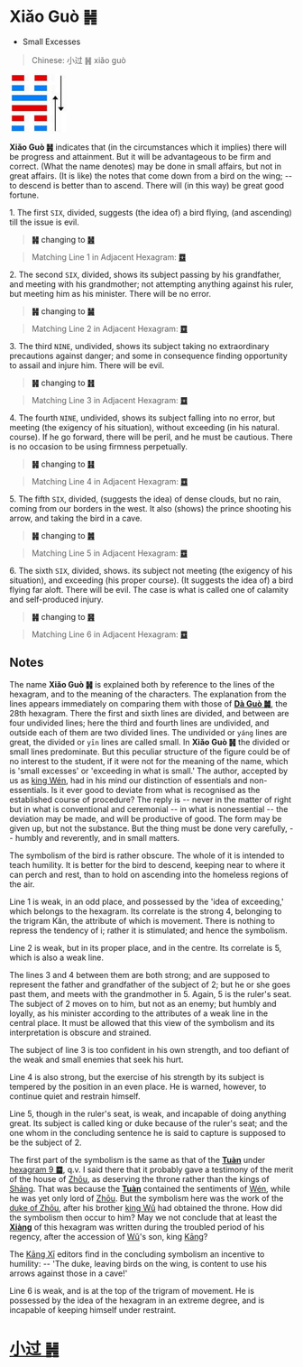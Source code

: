 # Xiǎo Guò ䷽

* Small Excesses

> Chinese: 小过 ䷽ xiǎo guò

<a id="p-201"/>

<img src="shapes/62.10.jpg" width="101" alt="小过">

**Xiǎo Guò ䷽** indicates that (in the circumstances which it implies) there will be progress and attainment. But it will be advantageous to be firm and correct. (What the name denotes) may be done in small affairs, but not in great affairs. (It is like) the notes that come down from a bird on the wing; -- to descend is better than to ascend. There will (in this way) be great good fortune.

<a id="p-202"/>

1.<a id="62.1"/> The first `SIX`, divided, suggests (the idea of) a bird flying, (and ascending) till the issue is evil.

> **䷽** changing to [**䷶**](e4b8b0feng.md#55.1)

> Matching Line 1 in Adjacent Hexagram: [**䷼**](e4b8ade5ad9azhongfu.md#61.1)

2.<a id="62.2"/> The second `SIX`, divided, shows its subject passing by his grandfather, and meeting with his grandmother; not attempting anything against his ruler, but meeting him as his minister. There will be no error.

> **䷽** changing to [**䷟**](e68192heng.md#32.2)

> Matching Line 2 in Adjacent Hexagram: [**䷼**](e4b8ade5ad9azhongfu.md#61.2)

<a id="p-203"/>

3.<a id="62.3"/> The third `NINE`, undivided, shows its subject taking no extraordinary precautions against danger; and some in consequence finding opportunity to assail and injure him. There will be evil.

> **䷽** changing to [**䷏**](e8b1abyu.md#16.3)

> Matching Line 3 in Adjacent Hexagram: [**䷼**](e4b8ade5ad9azhongfu.md#61.3)

4.<a id="62.4"/> The fourth `NINE`, undivided, shows its subject falling into no error, but meeting (the exigency of his situation), without exceeding (in his natural. course). If he go forward, there will be peril, and he must be cautious. There is no occasion to be using firmness perpetually.

> **䷽** changing to [**䷎**](e8b0a6qian.md#15.4)

> Matching Line 4 in Adjacent Hexagram: [**䷼**](e4b8ade5ad9azhongfu.md#61.4)

5.<a id="62.5"/> The fifth `SIX`, divided, (suggests the idea) of dense clouds, but no rain, coming from our borders in the west. It also (shows) the prince shooting his arrow, and taking the bird in a cave.

> **䷽** changing to [**䷞**](e592b8xian.md#31.5)

> Matching Line 5 in Adjacent Hexagram: [**䷼**](e4b8ade5ad9azhongfu.md#61.5)

6.<a id="62.6"/> The sixth `SIX`, divided, shows. its subject not meeting (the exigency of his situation), and exceeding (his proper course). (It suggests the idea of) a bird flying far aloft. There will be evil. The case is what is called one of calamity and self-produced injury.

> **䷽** changing to [**䷷**](e69785lv.md#56.6)

> Matching Line 6 in Adjacent Hexagram: [**䷼**](e4b8ade5ad9azhongfu.md#61.6)

## Notes

The name **Xiǎo Guò ䷽** is explained both by reference to the lines of the hexagram, and to the meaning of the characters. The explanation from the lines appears immediately on comparing them with those of [**Dà Guò ䷛**](e5a4a7e8bf87daguo.md), the 28th hexagram. There the first and sixth lines are divided, and between are four undivided lines; here the third and fourth lines are undivided, and outside each of them are two divided lines. The undivided or `yáng` lines are great, the divided or `yīn` lines are called small. In **Xiǎo Guò ䷽** the divided or small lines predominate. But this peculiar structure of the figure could be of no interest to the student, if it were not for the meaning of the name, which is 'small excesses' or 'exceeding in what is small.' The author, accepted by us as [king Wén](https://en.wikipedia.org/wiki/King_Wen_of_Zhou), had in his mind our distinction of essentials and non-essentials. Is it ever good to deviate from what is recognised as the established course of procedure? The reply is -- never in the matter of right but in what is conventional and ceremonial -- in what is nonessential -- the deviation may be made, and will be productive of good. The form may be given up, but not the substance. But the thing must be done very carefully, -- humbly and reverently, and in small matters.

The symbolism of the bird is rather obscure. The whole of it is intended to teach humility.
It is better for the bird to descend, keeping near to where it can perch and rest, than to hold on ascending into the homeless regions of the air.

Line 1 is weak, in an odd place, and possessed by the 'idea of exceeding,'
which belongs to the hexagram. Its correlate is the strong 4,
belonging to the trigram Kăn, the attribute of which is movement. There is nothing to repress the tendency of i;
rather it is stimulated; and hence the symbolism.

Line 2 is weak, but in its proper place, and in the centre. Its correlate is 5, which is also a weak line.

The lines 3 and 4 between them are both strong; and are supposed to represent the father and grandfather of the subject of 2;
but he or she goes past them, and meets with the grandmother in 5. Again, 5 is the ruler's seat.
The subject of 2 moves on to him, but not as an enemy; but humbly and loyally, as his minister according to the attributes of a weak line in the central place.
It must be allowed that this view of the symbolism and its interpretation is obscure and strained.

The subject of line 3 is too confident in his own strength, and too defiant of the weak and small enemies that seek his hurt.

Line 4 is also strong, but the exercise of his strength by its subject is tempered by the position in an even place.
He is warned, however, to continue quiet and restrain himself.

Line 5, though in the ruler's seat, is weak, and incapable of doing anything great. Its subject is called king or duke because of the ruler's seat;
and the one whom in the concluding sentence he is said to capture is supposed to be the subject of 2.

The first part of the symbolism is the same as that of the [**Tuàn**](https://ctext.org/book-of-changes/tuan-zhuan) under [hexagram 9 **䷈**](e5b08fe7959cxiaoxu.md), q.v. I said there that it probably gave a testimony of the merit of the house of [Zhōu](https://en.wikipedia.org/wiki/Zhou_dynasty), as deserving the throne rather than the kings of [Shāng](https://en.wikipedia.org/wiki/Shang_dynasty). That was because the [**Tuàn**](https://ctext.org/book-of-changes/tuan-zhuan) contained the sentiments of [Wén](https://en.wikipedia.org/wiki/King_Wen_of_Zhou), while he was yet only lord of [Zhōu](https://en.wikipedia.org/wiki/Zhou_dynasty). But the symbolism here was the work of the [duke of Zhōu](https://en.wikipedia.org/wiki/Duke_of_Zhou), after his brother [king Wǔ](https://en.wikipedia.org/wiki/King_Wu_of_Zhou) had obtained the throne. How did the symbolism then occur to him? May we not conclude that at least the [**Xiàng**](https://en.wikipedia.org/wiki/Four_Symbols) of this hexagram was written during the troubled period of his regency, after the accession of [Wǔ](https://en.wikipedia.org/wiki/King_Wu_of_Zhou)'s son, king [Kāng](https://en.wikipedia.org/wiki/King_Kang_of_Zhou)?

The [Kāng Xī](https://en.wikipedia.org/wiki/Kangxi_Dictionary) editors find in the concluding symbolism an incentive to humility: -- 'The duke, leaving birds on the wing, is content to use his arrows against those in a cave!'

Line 6 is weak, and is at the top of the trigram of movement. He is possessed by the idea of the hexagram in an extreme degree, and is incapable of keeping himself under restraint.

# [小过 ䷽](e5b08fe8bf87xiaoguo_cn.md)
